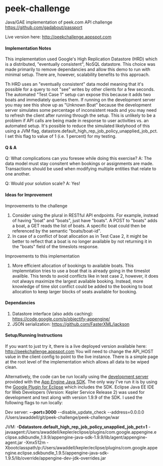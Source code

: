 peek-challenge
==============

Java/GAE implementation of peek.com API challenge https://github.com/gadabout/passport

Live version here: http://peekchallenge.appspot.com


#### Implementation Notes

This implementation used Google's High Replication Datastore (HRD) which is a distributed, "eventually consistent", NoSQL datastore. This choice was made primarily to remove dependancies and allow this demo to run with minimal setup. There are, however, scalability benefits to this approach.

Th HRD uses an "eventually consistent" data model meaning that it's possible for a query to not "see" writes by other clients for a few seconds. The automated "Test Case 1" setup can expose this because it adds two boats and immediately queries them. If running on the development server you may see this show up as "Unknown Boat" because the development server simulates some percentage of inconsistent reads and you may need to refresh the client after running through the setup. This is unlikely to be a problem if API calls are being made in response to user activities vs. an automated setup. It's possible to reduce the simulated likelyhood of this using a JVM flag, datastore.default_high_rep_job_policy_unapplied_job_pct. I set this flag to value of 1 (i.e. 1 percent) for my testing.

#### Q & A
Q: What complications can you foresee while doing this exercise? 
A: The data model must stay consitent when bookings or assignments are made. Transactions should be used when modifying multiple entities that relate to one another.

Q: Would your solution scale?
A: Yes!

#### Ideas for Improvement

Improvements to the challenge

1. Consider using the plural in RESTful API endpoints. For example, instead of having "boat" and "boats", just have "boats". A POST to "boats" adds a boat, a GET reads the list of boats. A specific boat could then be referenced by the semantic "boats/boat-id".
2. In case of a conflict of boat allocation as in Test Case 2, it might be better to reflect that a boat is no longer available by not returning it in the "boats" field of the timeslots response. 

Improvements to this implementation

1. More efficient allocation of bookings to available boats. This implemntation tries to use a boat that is already going in the timeslot availble. This tends to avoid conflicts like in test case 2, however, it does not always maximize the largest available booking. Instead, more knowledge of time slot conflict could be added to the booking to boat allocation to keep larger blocks of seats available for booking.

#### Dependancies
1. Datastore interface (also adds caching): https://code.google.com/p/objectify-appengine/
2. JSON serialization: https://github.com/FasterXML/jackson

#### Setup/Running Instructions
If you want to just try it, there is a live deployed version available here: http://peekchallenge.appspot.com 
You will need to change the API_HOST value in the client config to point to the live instance. There is a simple page at the root level of the implementation which allows all data to be wiped clean. 

Alternatively, the code can be run locally using the [development server](https://developers.google.com/appengine/docs/java/tools/devserver) provided with the [App Engine Java SDK](https://developers.google.com/appengine/downloads#Google_App_Engine_SDK_for_Java). The only way I've run it is by using the [Google Plugin for Eclipse](https://developers.google.com/appengine/docs/java/tools/eclipse) which includes the SDK. Eclipse Java EE IDE for Web Developers (Version: Kepler Service Release 2) was used for development and test along with version 1.9.9 of the SDK. I used the following flags to run locally:

Dev server:
**--port=3000** --disable_update_check --address=0.0.0.0 /Users/awaddell/git/peek-challenge/peek-challenge/war

JVM:
**-Ddatastore.default_high_rep_job_policy_unapplied_job_pct=1** -javaagent:/Users/awaddell/kepler/eclipse/plugins/com.google.appengine.eclipse.sdkbundle_1.9.9/appengine-java-sdk-1.9.9/lib/agent/appengine-agent.jar -Xmx512m -Xbootclasspath/p:/Users/awaddell/kepler/eclipse/plugins/com.google.appengine.eclipse.sdkbundle_1.9.5/appengine-java-sdk-1.9.5/lib/override/appengine-dev-jdk-overrides.jar




